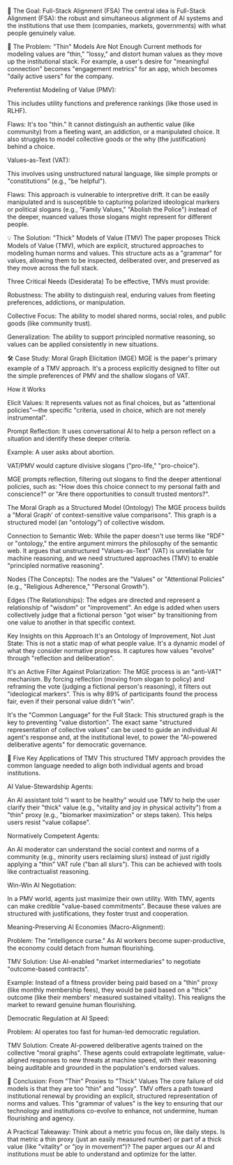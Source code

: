 🎯 The Goal: Full-Stack Alignment (FSA)
The central idea is Full-Stack Alignment (FSA): the robust and simultaneous alignment of AI systems and the institutions that use them (companies, markets, governments) with what people genuinely value.


🚫 The Problem: "Thin" Models Are Not Enough
Current methods for modeling values are "thin," "lossy," and distort human values as they move up the institutional stack. For example, a user's desire for "meaningful connection" becomes "engagement metrics" for an app, which becomes "daily active users" for the company.



Preferentist Modeling of Value (PMV):

This includes utility functions and preference rankings (like those used in RLHF).


Flaws: It's too "thin." It cannot distinguish an authentic value (like community) from a fleeting want, an addiction, or a manipulated choice. It also struggles to model collective goods or the why (the justification) behind a choice.





Values-as-Text (VAT):

This involves using unstructured natural language, like simple prompts or "constitutions" (e.g., "be helpful").



Flaws: This approach is vulnerable to interpretive drift. It can be easily manipulated and is susceptible to capturing polarized ideological markers or political slogans (e.g., "Family Values," "Abolish the Police") instead of the deeper, nuanced values those slogans might represent for different people.


💡 The Solution: "Thick" Models of Value (TMV)
The paper proposes Thick Models of Value (TMV), which are explicit, structured approaches to modeling human norms and values. This structure acts as a "grammar" for values, allowing them to be inspected, deliberated over, and preserved as they move across the full stack.




Three Critical Needs (Desiderata)
To be effective, TMVs must provide:


Robustness: The ability to distinguish real, enduring values from fleeting preferences, addictions, or manipulation.



Collective Focus: The ability to model shared norms, social roles, and public goods (like community trust).



Generalization: The ability to support principled normative reasoning, so values can be applied consistently in new situations.

🛠️ Case Study: Moral Graph Elicitation (MGE)
MGE is the paper's primary example of a TMV approach. It's a process explicitly designed to filter out the simple preferences of PMV and the shallow slogans of VAT.



How it Works

Elicit Values: It represents values not as final choices, but as "attentional policies"—the specific "criteria, used in choice, which are not merely instrumental".





Prompt Reflection: It uses conversational AI to help a person reflect on a situation and identify these deeper criteria.

Example: A user asks about abortion.


VAT/PMV would capture divisive slogans ("pro-life," "pro-choice").



MGE prompts reflection, filtering out slogans to find the deeper attentional policies, such as: "How does this choice connect to my personal faith and conscience?" or "Are there opportunities to consult trusted mentors?".


The Moral Graph as a Structured Model (Ontology)
The MGE process builds a "Moral Graph' of context-sensitive value comparisons". This graph is a structured model (an "ontology") of collective wisdom.

Connection to Semantic Web: While the paper doesn't use terms like "RDF" or "ontology," the entire argument mirrors the philosophy of the semantic web. It argues that unstructured "Values-as-Text" (VAT) is unreliable for machine reasoning, and we need structured approaches (TMV) to enable "principled normative reasoning".




Nodes (The Concepts): The nodes are the "Values" or "Attentional Policies" (e.g., "Religious Adherence," "Personal Growth").




Edges (The Relationships): The edges are directed and represent a relationship of "wisdom" or "improvement". An edge is added when users collectively judge that a fictional person "got wiser" by transitioning from one value to another in that specific context.





Key Insights on this Approach
It's an Ontology of Improvement, Not Just State: This is not a static map of what people value. It's a dynamic model of what they consider normative progress. It captures how values "evolve" through "reflection and deliberation".




It's an Active Filter Against Polarization: The MGE process is an "anti-VAT" mechanism. By forcing reflection (moving from slogan to policy) and reframing the vote (judging a fictional person's reasoning), it filters out "ideological markers". This is why 89% of participants found the process fair, even if their personal value didn't "win".






It's the "Common Language" for the Full Stack: This structured graph is the key to preventing "value distortion". The exact same "structured representation of collective values" can be used to guide an individual AI agent's response and, at the institutional level, to power the "AI-powered deliberative agents" for democratic governance.


🚀 Five Key Applications of TMV
This structured TMV approach provides the common language needed to align both individual agents and broad institutions.

AI Value-Stewardship Agents:

An AI assistant told "I want to be healthy" would use TMV to help the user clarify their "thick" value (e.g., "vitality and joy in physical activity") from a "thin" proxy (e.g., "biomarker maximization" or steps taken). This helps users resist "value collapse".


Normatively Competent Agents:

An AI moderator can understand the social context and norms of a community (e.g., minority users reclaiming slurs) instead of just rigidly applying a "thin" VAT rule ("ban all slurs"). This can be achieved with tools like contractualist reasoning.


Win-Win AI Negotiation:

In a PMV world, agents just maximize their own utility. With TMV, agents can make credible "value-based commitments". Because these values are structured with justifications, they foster trust and cooperation.


Meaning-Preserving AI Economies (Macro-Alignment):

Problem: The "intelligence curse." As AI workers become super-productive, the economy could detach from human flourishing.


TMV Solution: Use AI-enabled "market intermediaries" to negotiate "outcome-based contracts".


Example: Instead of a fitness provider being paid based on a "thin" proxy (like monthly membership fees), they would be paid based on a "thick" outcome (like their members' measured sustained vitality). This realigns the market to reward genuine human flourishing.

Democratic Regulation at AI Speed:


Problem: AI operates too fast for human-led democratic regulation.


TMV Solution: Create AI-powered deliberative agents trained on the collective "moral graphs". These agents could extrapolate legitimate, value-aligned responses to new threats at machine speed, with their reasoning being auditable and grounded in the population's endorsed values.


🔑 Conclusion: From "Thin" Proxies to "Thick" Values
The core failure of old models is that they are too "thin" and "lossy". TMV offers a path toward institutional renewal by providing an explicit, structured representation of norms and values. This "grammar of values" is the key to ensuring that our technology and institutions co-evolve to enhance, not undermine, human flourishing and agency.




A Practical Takeaway: Think about a metric you focus on, like daily steps. Is that metric a thin proxy (just an easily measured number) or part of a thick value (like "vitality" or "joy in movement")? The paper argues our AI and institutions must be able to understand and optimize for the latter.